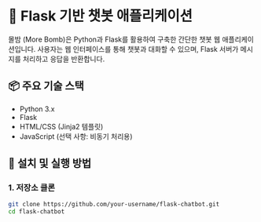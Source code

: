 # 🧠 Flask 기반 챗봇 애플리케이션

몰밤 (More Bomb)은 Python과 Flask를 활용하여 구축한 간단한 챗봇 웹 애플리케이션입니다. 사용자는 웹 인터페이스를 통해 챗봇과 대화할 수 있으며, Flask 서버가 메시지를 처리하고 응답을 반환합니다.

## 📦 주요 기술 스택

- Python 3.x
- Flask
- HTML/CSS (Jinja2 템플릿)
- JavaScript (선택 사항: 비동기 처리용)

## 🚀 설치 및 실행 방법

### 1. 저장소 클론

```bash
git clone https://github.com/your-username/flask-chatbot.git
cd flask-chatbot

